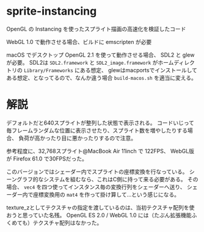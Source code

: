 # sprite-instancing

OpenGL の Instancing を使ったスプライト描画の高速化を検証したコード

WebGL 1.0 で動作させる場合、ビルドに emscripten が必要

macOS でデスクトップ OpenGL 2.1 を使って動作させる場合、 SDL2 と glew が必要。
SDL2は `SDL2.framework` と `SDL2_image.framework` がホームディレクトリの `Library/Frameworks` にある想定、
glewはmacportsでインストールしてある想定、となってるので、なんか違う場合 `build-macos.sh` を適当に変える。

# 解説

デフォルトだと640スプライトが整列した状態で表示される。
コードいじって毎フレームランダムな位置に表示させたり、スプライト数を増やしたりする場合、
負荷が高かったり目に悪かったりするので注意。

参考程度に、32,768スプライト@MacBook Air 11inch で 122FPS、 WebGL版が Firefox 61.0 で30FPSだった。

このバージョンではシェーダー内でスプライトの座標変換を行なっている。
シーングラフ的なシステムを組むなら、これはC側に持って来る必要がある。
その場合、 `vec4` を四つ使ってインスタンス毎の変換行列をシェーダーへ送り、
シェーダー内で座標変換用の `mat4` を作って掛け算して…という感じになる。

texture_zとしてテクスチャの指定を渡しているのは、当初テクスチャ配列を使おうと思っていた名残。
OpenGL ES 2.0 / WebGL 1.0 には（たぶん拡張機能ふくめても）テクスチャ配列はなかった。
